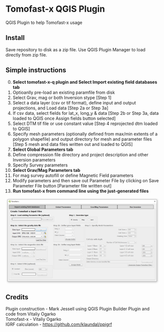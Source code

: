 # Tomofast-x QGIS Plugin
 QGIS Plugin to help Tomofast-x usage
 
## Install
Save repository to disk as a zip file. Use QGIS Plugin Manager to load directly from zip file.

## Simple instructions
0. **Select tomofast-x-q plugin and Select Import existing field databases tab**
1. Optioanlly pre-load an existing paramfile from disk
2. Select Grav, mag or both Inversion stype [Step 1]
3. Select a data layer (csv or tif format), define input and output projections, and Load data [Step 2a or Step 3a]
4. If csv data, select fields for lat_x, long_y & data [Step 2b or Step 3a, data loaded to QGIS once Assign fields button selected]
5. Select DTM tif file or use constant value [Step 4 reprojected dtm loaded to QGIS]
6. Specify mesh parameters (optionally defined from max/min extents of a polygon shapefile) and output directory for mesh and parameter files [Step 5 mesh and data files written out and loaded to QGIS]
7. **Select Global Parameters tab**
8. Define compression file directory and project description and other Inversion parameters
9. Specify Survey parameters
10. **Select Grav/Mag Parameters tab**
11. For mag survey autofill or define Magnetic Field parameters
12. Modify parameters and then save out Parameter File by clicking on Save Parameter File button [Parameter file written out]
13. **Run tomofast-x from command line using the just-generated files**

 ![tomofast dialog](plugin.png) 
## Credits    
Plugin construction - Mark Jessell using QGIS Plugin Builder Plugin and code from Vitaliy Ogarko   
Tomofast-x - Vitaliy Ogarko   
IGRF calculation - https://github.com/klaundal/ppigrf  